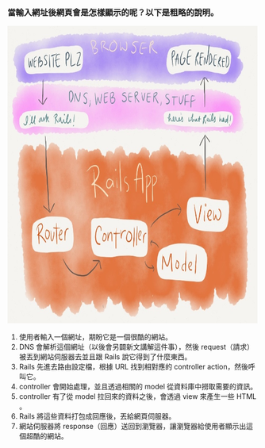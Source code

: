 ### 當輸入網址後網頁會是怎樣顯示的呢？以下是粗略的說明。

<img src="img/request-cycle.jpg" height="600px">

1. 使用者輸入一個網址，期盼它是一個很酷的網站。
1. DNS 會解析這個網址（以後會另闢新文講解這件事），然後 request（請求）被丟到網站伺服器去並且跟 Rails 說它得到了什麼東西。
1. Rails 先進去路由設定檔，根據 URL 找到相對應的 controller action，然後呼叫它。
1. controller 會開始處理，並且透過相關的 model 從資料庫中撈取需要的資訊。
1. controller 有了從 model 拉回來的資料之後，會透過 view 來產生一些 HTML 。
1. Rails 將這些資料打包成回應後，丟給網頁伺服器。
1. 網站伺服器將 response（回應）送回到瀏覽器，讓瀏覽器給使用者顯示出這個超酷的網站。